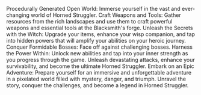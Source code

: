 Procedurally Generated Open World: Immerse yourself in the vast and ever-changing world of Horned Struggler.
Craft Weapons and Tools: Gather resources from the rich landscapes and use them to craft powerful weapons and essential tools at the Blacksmith's forge.
Unleash the Secrets with the Witch: Upgrade your items, enhance your wisp companion, and tap into hidden powers that will amplify your abilities on your heroic journey.
Conquer Formidable Bosses: Face off against challenging bosses.
Harness the Power Within: Unlock new abilities and tap into your inner strength as you progress through the game. Unleash devastating attacks, enhance your survivability, and become the ultimate Horned Struggler.
Embark on an Epic Adventure: Prepare yourself for an immersive and unforgettable adventure in a pixelated world filled with mystery, danger, and triumph. Unravel the story, conquer the challenges, and become a legend in Horned Struggler.
